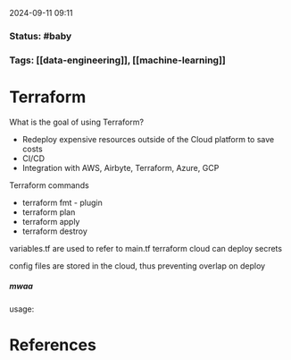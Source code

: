 2024-09-11 09:11

### Status: #baby

### Tags: [[data-engineering]], [[machine-learning]]

# Terraform

What is the goal of using Terraform?
- Redeploy expensive resources outside of the Cloud platform to save costs
- CI/CD
- Integration with AWS, Airbyte, Terraform, Azure, GCP

Terraform commands
- terraform fmt - plugin
- terraform plan
- terraform apply
- terraform destroy

variables.tf are used to refer to main.tf
terraform cloud can deploy secrets

config files are stored in the cloud, thus preventing overlap on deploy

##### mwaa
usage:








# References









